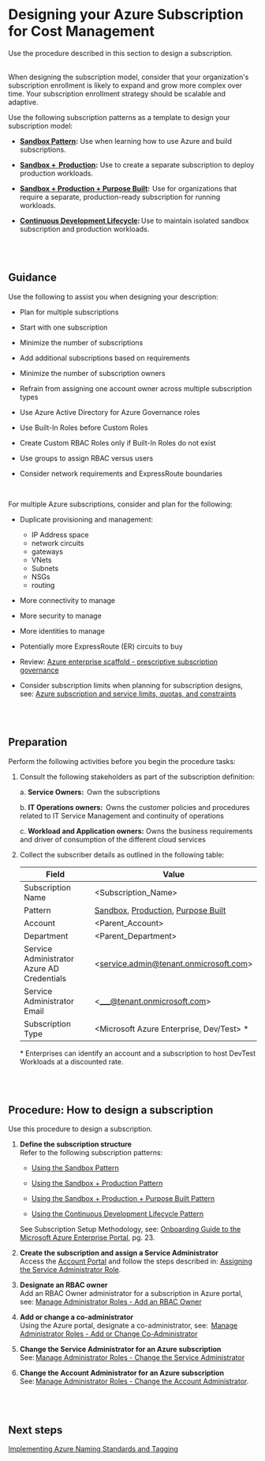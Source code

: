 # Designing your Azure Subscription for Cost Management
Use the procedure described in this section to design a subscription. 
<br />
<br />

When designing the subscription model, consider that your organization's subscription enrollment is likely to expand and grow more 
complex over time. Your subscription enrollment strategy should be scalable and adaptive.

Use the following subscription patterns as a template to design your subscription model:   

- **[Sandbox Pattern](https://github.com/alvarovitta/Enrollment-and-Subscription/blob/master/2.1.1-Using-the-Sandbox-Pattern.md):** Use when learning how to use Azure and build subscriptions.    

- **[Sandbox +  Production](https://github.com/alvarovitta/Enrollment-and-Subscription/blob/master/2.1.2-Using-the-Sandbox-and-Production-Pattern.md):** Use to create a separate subscription to deploy production workloads.  
- **[Sandbox + Production + Purpose Built](https://github.com/alvarovitta/Enrollment-and-Subscription/blob/master/2.1.3-Using-the-Sandbox-and-Production-and-Purpose-Built-Pattern.md):**  Use for organizations that require a separate, production-ready subscription for running 
workloads.  
- **[Continuous Development Lifecycle](https://github.com/alvarovitta/Enrollment-and-Subscription/blob/master/2.1.4-Using-the-Continuous-Development-Lifecycle-Pattern.md):** Use to maintain isolated sandbox subscription and production workloads.
<br />
<br />

## Guidance  
Use the following to assist you when designing your description:
- Plan for multiple subscriptions  

- Start with one subscription
- Minimize the number of subscriptions
- Add additional subscriptions based on requirements  
- Minimize the number of subscription owners  
- Refrain from assigning one account owner across multiple subscription types  
- Use Azure Active Directory for Azure Governance roles  
- Use Built-In Roles before Custom Roles  
- Create Custom RBAC Roles only if Built-In Roles do not exist  
- Use groups to assign RBAC versus users  
- Consider network requirements and ExpressRoute boundaries  
<br />  

  For multiple Azure subscriptions, consider and plan for the following:  
- Duplicate provisioning and management:  
  - IP Address space  
  - network circuits  
  - gateways  
  - VNets  
  - Subnets  
  - NSGs  
  - routing

- More connectivity to manage   
- More security to manage  
- More identities to manage  
- Potentially more ExpressRoute (ER) circuits to buy  
- Review: [Azure enterprise scaffold - prescriptive subscription governance](https://docs.microsoft.com/en-us/azure/architecture/cloud-adoption-guide/subscription-governance)   
- Consider subscription limits when planning for subscription designs, see: [Azure subscription and service limits, quotas, and constraints](https://docs.microsoft.com/en-us/azure/azure-subscription-service-limits)
<br />
<br />
  
## Preparation  
Perform the following activities before you begin the procedure tasks:  

1. Consult the following stakeholders as part of the subscription definition:   

   a. **Service Owners:**  Own the subscriptions

   b. **IT Operations owners:**  Owns the customer policies and procedures related to IT Service Management and continuity of 
operations   

   c. **Workload and Application owners:**  Owns the business requirements and driver of consumption of the different cloud 
services  

2. Collect the subscriber details as outlined in the following table:   

    | Field        | Value           |  
    | ------------- |-------------|
    |Subscription Name | \<Subscription_Name\> |
    |Pattern | [Sandbox](https://github.com/alvarovitta/Enrollment-and-Subscription/blob/master/2.1.1-Using-the-Sandbox-Pattern.md), [Production](https://github.com/alvarovitta/Enrollment-and-Subscription/blob/master/2.1.2-Using-the-Sandbox-and-Production-Pattern.md), [Purpose Built](https://github.com/alvarovitta/Enrollment-and-Subscription/blob/master/2.1.3-Using-the-Sandbox-and-Production-and-Purpose-Built-Pattern.md) |
    |Account | \<Parent_Account\> |
    |Department | \<Parent_Department\> |
    |Service Administrator Azure AD Credentials | \<service.admin@tenant.onmicrosoft.com\> |
    |Service Administrator Email |\<___@tenant.onmicrosoft.com\> |
    |Subscription Type |\<Microsoft Azure Enterprise, Dev/Test\> *|
 
   \* Enterprises can identify an account and a subscription to host DevTest Workloads at a discounted rate. 
<br />
<br />

## Procedure: How to design a subscription  
Use this procedure to design a subscription.  

1. **Define the subscription structure**  
  Refer to the following subscription patterns:   

   - [Using the Sandbox Pattern](https://github.com/alvarovitta/Enrollment-and-Subscription/blob/master/2.1.1-Using-the-Sandbox-Pattern.md)  

   - [Using the Sandbox + Production Pattern](https://github.com/alvarovitta/Enrollment-and-Subscription/blob/master/2.1.2-Using-the-Sandbox-and-Production-Pattern.md)   

   - [Using the Sandbox + Production + Purpose Built Pattern](https://github.com/alvarovitta/Enrollment-and-Subscription/blob/master/2.1.3-Using-the-Sandbox-and-Production-and-Purpose-Built-Pattern.md)  

   - [Using the Continuous Development Lifecycle Pattern](https://github.com/alvarovitta/Enrollment-and-Subscription/blob/master/2.1.4-Using-the-Continuous-Development-Lifecycle-Pattern.md)  

   See Subscription Setup Methodology, see: [Onboarding Guide to the Microsoft Azure Enterprise Portal](https://github.com/alvarovitta/Enrollment-and-Subscription/blob/master/_images/azuredirecteacustomeronboardingguide_en.pdf), pg. 23. 


2. **Create the subscription and assign a Service Administrator**  
  Access the [Account Portal](https://azure.microsoft.com/en-us/?v=18.20) and follow the steps described in: [Assigning the Service Administrator Role](https://github.com/alvarovitta/Enrollment-and-Subscription/blob/master/1.4-Assigning-the-Service-Administrator-Role.md). 

4. **Designate an RBAC owner**   
  Add an RBAC Owner administrator for a subscription in Azure portal, see: [Manage Administrator Roles - Add an RBAC Owner](https://docs.microsoft.com/en-us/azure/billing/billing-add-change-azure-subscription-administrator#add-an-rbac-owner-admin-for-a-subscription-in-azure-portal)  

5. **Add or change a co-administrator**   
Using the Azure portal, designate a co-administrator, see:  [Manage Administrator Roles - Add or Change Co-Administrator](https://docs.microsoft.com/en-us/azure/billing/billing-add-change-azure-subscription-administrator#add-or-change-co-administrator)  

6. **Change the Service Administrator for an Azure subscription**   
  See: [Manage Administrator Roles - Change the Service Administrator](https://docs.microsoft.com/en-us/azure/billing/billing-add-change-azure-subscription-administrator#change-the-service-administrator-for-an-azure-subscription)  

7. **Change the Account Administrator for an Azure subscription**   
  See: [Manage Administrator Roles - Change the Account Administrator](https://docs.microsoft.com/en-us/azure/billing/billing-add-change-azure-subscription-administrator#change-the-service-administrator-for-an-azure-subscription).
<br />
<br />

## Next steps
[Implementing Azure Naming Standards and Tagging](3.3-Implementing-Azure-naming-standards-and-tagging.md)
